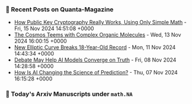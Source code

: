 ### 📝 Recent Posts on Quanta-Magazine
<!-- quanta starts -->
* <a href="https://www.quantamagazine.org/how-public-key-cryptography-really-works-20241115/">How Public Key Cryptography Really Works, Using Only Simple Math</a> - Fri, 15 Nov 2024 14:51:08 +0000
* <a href="https://www.quantamagazine.org/the-cosmos-teems-with-complex-organic-molecules-20241113/">The Cosmos Teems with Complex Organic Molecules</a> - Wed, 13 Nov 2024 16:00:15 +0000
* <a href="https://www.quantamagazine.org/new-elliptic-curve-breaks-18-year-old-record-20241111/">New Elliptic Curve Breaks 18-Year-Old Record</a> - Mon, 11 Nov 2024 14:43:34 +0000
* <a href="https://www.quantamagazine.org/debate-may-help-ai-models-converge-on-truth-20241108/">Debate May Help AI Models Converge on Truth</a> - Fri, 08 Nov 2024 14:28:58 +0000
* <a href="https://www.quantamagazine.org/how-is-ai-changing-the-science-of-prediction-20241107/">How Is AI Changing the Science of Prediction?</a> - Thu, 07 Nov 2024 16:15:28 +0000
<!-- quanta ends -->

### 📝 Today's Arxiv Manuscripts under ``math.NA``
<!-- arxiv-math-na starts -->

<!-- arxiv-math-na ends -->
